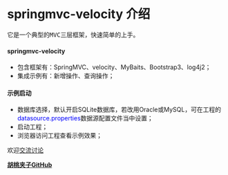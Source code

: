 # springmvc-velocity 介绍 #

<pre>它是一个典型的MVC三层框架，快速简单的上手。</pre>

#### springmvc-velocity

+ 包含框架有：SpringMVC、velocity、MyBaits、Bootstrap3、log4j2；
+ 集成示例有：新增操作、查询操作；

#### 示例启动
  
+ 数据库选择，默认开启SQLite数据库，若改用Oracle或MySQL，可在工程的<font color="blue">datasource.properties</font>数据源配置文件当中设置；
+ 启动工程；
+ 浏览器访问工程查看示例效果；

欢迎[交流讨论](https://github.com/wangxinforme/springmvc-velocity/issues)

<b>[胡桃夹子GitHub](https://github.com/wangxinforme "Vincent Git@OSC主页")</b>

